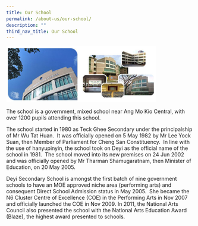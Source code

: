 ```yaml
---
title: Our School
permalink: /about-us/our-school/
description: ""
third_nav_title: Our School
---
```

<img src="/images/our%20school.jpg" 
    style="width:80%">

The school is a government, mixed school near Ang Mo Kio Central, with over 1200 pupils attending this school.

The school started in 1980 as Teck Ghee Secondary under the principalship of Mr Wu Tat Huan.  It was officially opened on 5 May 1982 by Mr Lee Yock Suan, then Member of Parliament for Cheng San Constituency.  In line with the use of hanyupinyin, the school took on Deyi as the official name of the school in 1981.  The school moved into its new premises on 24 Jun 2002 and was officially opened by Mr Tharman Shamugaratnam, then Minister of Education, on 20 May 2005.

Deyi Secondary School is amongst the first batch of nine government schools to have an MOE approved niche area (performing arts) and consequent Direct School Admission status in May 2005.  She became the N6 Cluster Centre of Excellence (COE) in the Performing Arts in Nov 2007 and officially launched the COE in Nov 2009. In 2011, the National Arts Council also presented the school with the National Arts Education Award (Blaze), the highest award presented to schools.